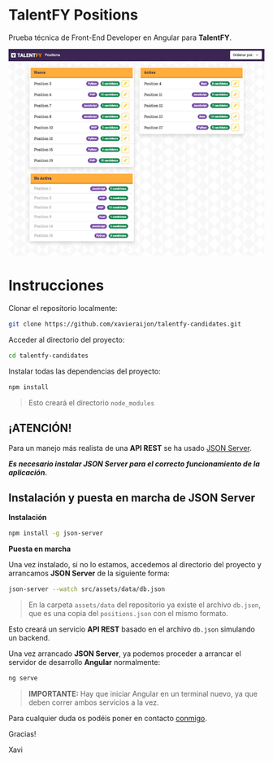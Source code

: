# TalentFY Positions

Prueba técnica de Front-End Developer en Angular para **TalentFY**.

![TalentFY Positions Screenshot](screenshot.jpg)

# Instrucciones

Clonar el repositorio localmente:

```bash
git clone https://github.com/xavieraijon/talentfy-candidates.git
```

Acceder al directorio del proyecto:

```bash
cd talentfy-candidates
```

Instalar todas las dependencias del proyecto:

```bash
npm install
```

> Esto creará el directorio `node_modules`

## **¡ATENCIÓN!**

Para un manejo más realista de una **API REST** se ha usado [JSON Server](https://github.com/typicode/json-server).

**_Es necesario instalar JSON Server para el correcto funcionamiento de la aplicación._**

## Instalación y puesta en marcha de **JSON Server**

**Instalación**

```bash
npm install -g json-server
```

**Puesta en marcha**

Una vez instalado, si no lo estamos, accedemos al directorio del proyecto y arrancamos **JSON Server** de la siguiente forma:

```bash
json-server --watch src/assets/data/db.json
```

> En la carpeta `assets/data` del repositorio ya existe el archivo `db.json`, que es una copia del `positions.json` con el mismo formato.

Esto creará un servicio **API REST** basado en el archivo `db.json` simulando un backend.

Una vez arrancado **JSON Server**, ya podemos proceder a arrancar el servidor de desarrollo **Angular** normalmente:

```bash
ng serve
```

> **IMPORTANTE:** Hay que iniciar Angular en un terminal nuevo, ya que deben correr ambos servicios a la vez.

Para cualquier duda os podéis poner en contacto [conmigo](mailto:xavi.aijon@gmail.com).

Gracias!

Xavi
